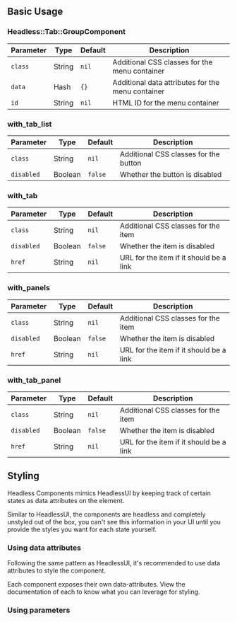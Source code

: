 ## Basic Usage

### Headless::Tab::GroupComponent

| Parameter   | Type   | Default | Description                                |
|--------|--------|---------|--------------------------------------------|
| `class` | String | `nil`   | Additional CSS classes for the menu container |
| `data`  | Hash   | `{}`    | Additional data attributes for the menu container |
| `id`    | String | `nil`   | HTML ID for the menu container             |

### with_tab_list

| Parameter      | Type    | Default | Description                            |
|-----------|---------|---------|----------------------------------------|
| `class`   | String  | `nil`   | Additional CSS classes for the button  |
| `disabled`| Boolean | `false` | Whether the button is disabled         |

### with_tab

| Parameter      | Type    | Default | Description                            |
|-----------|---------|---------|----------------------------------------|
| `class`   | String  | `nil`   | Additional CSS classes for the item    |
| `disabled`| Boolean | `false` | Whether the item is disabled           |
| `href`    | String  | `nil`   | URL for the item if it should be a link |

### with_panels

| Parameter      | Type    | Default | Description                            |
|-----------|---------|---------|----------------------------------------|
| `class`   | String  | `nil`   | Additional CSS classes for the item    |
| `disabled`| Boolean | `false` | Whether the item is disabled           |
| `href`    | String  | `nil`   | URL for the item if it should be a link |

### with_tab_panel

| Parameter      | Type    | Default | Description                            |
|-----------|---------|---------|----------------------------------------|
| `class`   | String  | `nil`   | Additional CSS classes for the item    |
| `disabled`| Boolean | `false` | Whether the item is disabled           |
| `href`    | String  | `nil`   | URL for the item if it should be a link |


## Styling

Headless Components mimics HeadlessUI by keeping track of certain states as data attributes on the element.

Similar to HeadlessUI, the components are headless and completely unstyled out of the box, you can't see this information in your UI until you provide the styles you want for each state yourself.

### Using data attributes

Following the same pattern as HeadlessUI, it's recommended to use data attributes to style the component.

Each component exposes their own data-attributes. View the documentation of each to know what you can leverage for styling.

### Using parameters 